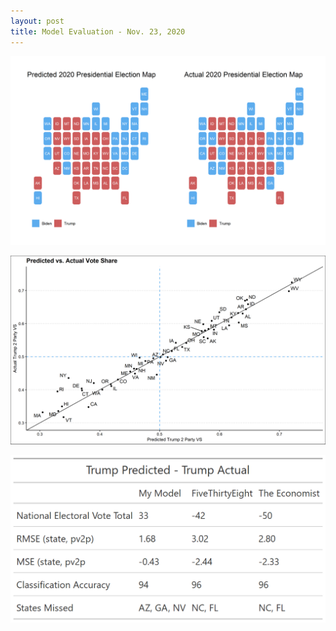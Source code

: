```yaml
---
layout: post
title: Model Evaluation - Nov. 23, 2020
---
```


![picture](../images/prediction_map_comp.png)


![picture](../images/accuracy_graph.png)



![picture](../images/eval_measures_gt.png)